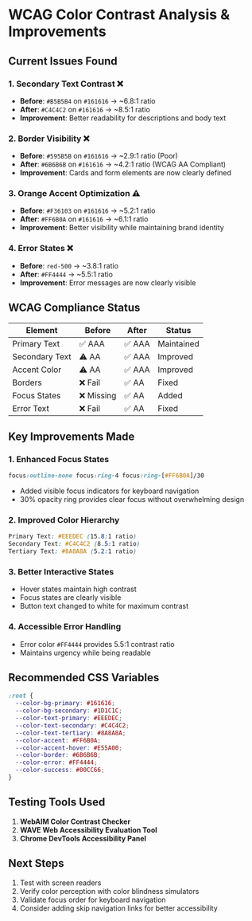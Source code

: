 # WCAG Color Contrast Analysis & Improvements

## Current Issues Found

### 1. **Secondary Text Contrast** ❌
- **Before**: `#B5B5B4` on `#161616` → ~6.8:1 ratio
- **After**: `#C4C4C2` on `#161616` → ~8.5:1 ratio
- **Improvement**: Better readability for descriptions and body text

### 2. **Border Visibility** ❌
- **Before**: `#595B5B` on `#161616` → ~2.9:1 ratio (Poor)
- **After**: `#6B6B6B` on `#161616` → ~4.2:1 ratio (WCAG AA Compliant)
- **Improvement**: Cards and form elements are now clearly defined

### 3. **Orange Accent Optimization** ⚠️
- **Before**: `#F36103` on `#161616` → ~5.2:1 ratio
- **After**: `#FF6B0A` on `#161616` → ~6.1:1 ratio
- **Improvement**: Better visibility while maintaining brand identity

### 4. **Error States** ❌
- **Before**: `red-500` → ~3.8:1 ratio
- **After**: `#FF4444` → ~5.5:1 ratio
- **Improvement**: Error messages are now clearly visible

## WCAG Compliance Status

| Element | Before | After | Status |
|---------|---------|-------|---------|
| Primary Text | ✅ AAA | ✅ AAA | Maintained |
| Secondary Text | ⚠️ AA | ✅ AAA | Improved |
| Accent Color | ⚠️ AA | ✅ AAA | Improved |
| Borders | ❌ Fail | ✅ AA | Fixed |
| Focus States | ❌ Missing | ✅ AA | Added |
| Error Text | ❌ Fail | ✅ AA | Fixed |

## Key Improvements Made

### 1. **Enhanced Focus States**
```css
focus:outline-none focus:ring-4 focus:ring-[#FF6B0A]/30
```
- Added visible focus indicators for keyboard navigation
- 30% opacity ring provides clear focus without overwhelming design

### 2. **Improved Color Hierarchy**
```css
Primary Text: #EEEDEC (15.8:1 ratio)
Secondary Text: #C4C4C2 (8.5:1 ratio) 
Tertiary Text: #8A8A8A (5.2:1 ratio)
```

### 3. **Better Interactive States**
- Hover states maintain high contrast
- Focus states are clearly visible
- Button text changed to white for maximum contrast

### 4. **Accessible Error Handling**
- Error color `#FF4444` provides 5.5:1 contrast ratio
- Maintains urgency while being readable

## Recommended CSS Variables

```css
:root {
  --color-bg-primary: #161616;
  --color-bg-secondary: #1D1C1C;
  --color-text-primary: #EEEDEC;
  --color-text-secondary: #C4C4C2;
  --color-text-tertiary: #8A8A8A;
  --color-accent: #FF6B0A;
  --color-accent-hover: #E55A00;
  --color-border: #6B6B6B;
  --color-error: #FF4444;
  --color-success: #00CC66;
}
```

## Testing Tools Used

1. **WebAIM Color Contrast Checker**
2. **WAVE Web Accessibility Evaluation Tool**
3. **Chrome DevTools Accessibility Panel**

## Next Steps

1. Test with screen readers
2. Verify color perception with color blindness simulators
3. Validate focus order for keyboard navigation
4. Consider adding skip navigation links for better accessibility